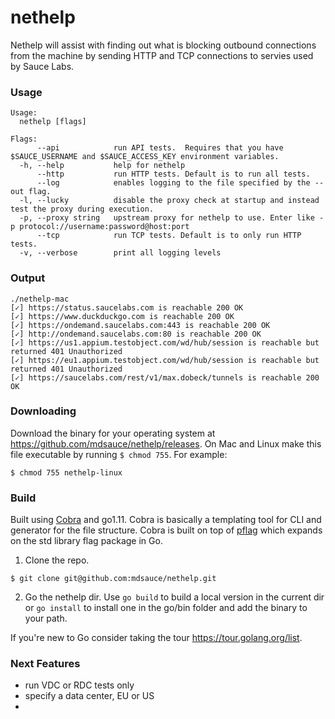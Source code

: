 # nethelp
Nethelp will assist with finding out what is blocking outbound connections from the machine by sending HTTP and TCP connections to servies used by Sauce Labs.

### Usage
```
Usage:
  nethelp [flags]

Flags:
      --api            run API tests.  Requires that you have $SAUCE_USERNAME and $SAUCE_ACCESS_KEY environment variables.
  -h, --help           help for nethelp
      --http           run HTTP tests. Default is to run all tests.
      --log            enables logging to the file specified by the --out flag.
  -l, --lucky          disable the proxy check at startup and instead test the proxy during execution.
  -p, --proxy string   upstream proxy for nethelp to use. Enter like -p protocol://username:password@host:port
      --tcp            run TCP tests. Default is to only run HTTP tests.
  -v, --verbose        print all logging levels
```

### Output
```
./nethelp-mac
[✓] https://status.saucelabs.com is reachable 200 OK
[✓] https://www.duckduckgo.com is reachable 200 OK
[✓] https://ondemand.saucelabs.com:443 is reachable 200 OK
[✓] http://ondemand.saucelabs.com:80 is reachable 200 OK
[✓] https://us1.appium.testobject.com/wd/hub/session is reachable but returned 401 Unauthorized
[✓] https://eu1.appium.testobject.com/wd/hub/session is reachable but returned 401 Unauthorized
[✓] https://saucelabs.com/rest/v1/max.dobeck/tunnels is reachable 200 OK
```

### Downloading
Download the binary for your operating system at https://github.com/mdsauce/nethelp/releases.
On Mac and Linux make this file executable by running `$ chmod 755`.  For example:
```
$ chmod 755 nethelp-linux
```

### Build
Built using [Cobra](https://github.com/spf13/cobra) and go1.11.  Cobra is basically a templating tool for CLI and generator for the file structure. Cobra is built  on top of [pflag](https://github.com/spf13/pflag) which expands on the std library flag package in Go.

1. Clone the repo.
```
$ git clone git@github.com:mdsauce/nethelp.git
```
2. Go the nethelp dir.  Use `go build` to build a local version in the current dir or `go install` to install one in the go/bin folder and add the binary to your path.

If you're new to Go consider taking the tour https://tour.golang.org/list. 

### Next Features
* run VDC or RDC tests only
* specify a data center, EU or US
* 